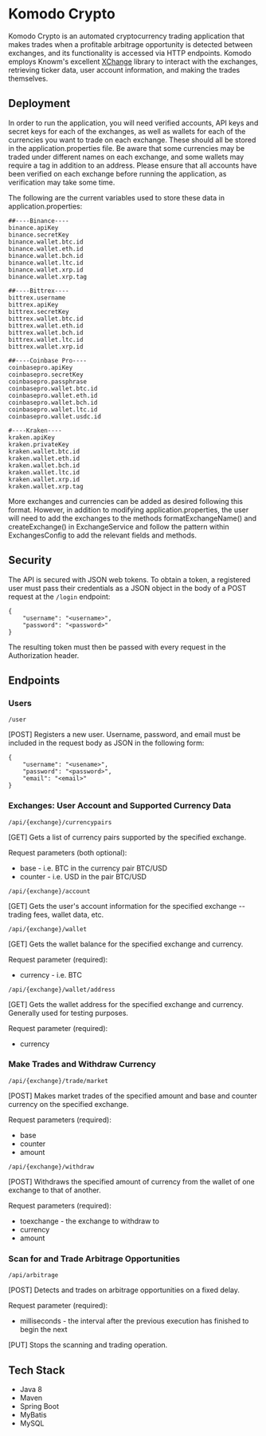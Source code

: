 # Komodo Crypto

Komodo Crypto is an automated cryptocurrency trading application that makes trades when a profitable arbitrage opportunity is detected between exchanges, and its functionality is accessed via HTTP endpoints. Komodo employs Knowm's excellent [XChange](https://github.com/knowm/XChange) library to interact with the exchanges, retrieving ticker data, user account information, and making the trades themselves.
  
## Deployment

In order to run the application, you will need verified accounts, API keys and secret keys for each of the exchanges, as well as wallets for each of the currencies you want to trade on each exchange. These should all be stored in the application.properties file. Be aware that some currencies may be traded under different names on each exchange, and some wallets may require a tag in addition to an address. Please ensure that all accounts have been verified on each exchange before running the application, as verification may take some time.

The following are the current variables used to store these data in application.properties:

```
##----Binance----
binance.apiKey
binance.secretKey
binance.wallet.btc.id
binance.wallet.eth.id
binance.wallet.bch.id
binance.wallet.ltc.id
binance.wallet.xrp.id
binance.wallet.xrp.tag

##----Bittrex----
bittrex.username
bittrex.apiKey
bittrex.secretKey
bittrex.wallet.btc.id
bittrex.wallet.eth.id
bittrex.wallet.bch.id
bittrex.wallet.ltc.id
bittrex.wallet.xrp.id

##----Coinbase Pro----
coinbasepro.apiKey
coinbasepro.secretKey
coinbasepro.passphrase
coinbasepro.wallet.btc.id
coinbasepro.wallet.eth.id
coinbasepro.wallet.bch.id
coinbasepro.wallet.ltc.id
coinbasepro.wallet.usdc.id

#----Kraken----
kraken.apiKey
kraken.privateKey
kraken.wallet.btc.id
kraken.wallet.eth.id
kraken.wallet.bch.id
kraken.wallet.ltc.id
kraken.wallet.xrp.id
kraken.wallet.xrp.tag
```

More exchanges and currencies can be added as desired following this format. However, in addition to modifying application.properties, the user will need to add the exchanges to the methods formatExchangeName() and createExchange() in ExchangeService and follow the pattern within ExchangesConfig to add the relevant fields and methods.

## Security

The API is secured with JSON web tokens. To obtain a token, a registered user must pass their credentials as a JSON object in the body of a POST request at the `/login` endpoint:
```
{
	"username": "<username>",
	"password": "<password>"
}
```
The resulting token must then be passed with every request in the Authorization header.

## Endpoints

### Users

```
/user
```
[POST] Registers a new user. Username, password, and email must be included in the request body as JSON in the following form:
```
{
	"username": "<usename>",
	"password": "<password>",
	"email": "<email>"
}
```

### Exchanges: User Account and Supported Currency Data

```
/api/{exchange}/currencypairs
```
[GET] Gets a list of currency pairs supported by the specified exchange.

Request parameters (both optional):
* base - i.e. BTC in the currency pair BTC/USD
* counter - i.e. USD in the pair BTC/USD

```
/api/{exchange}/account
```
[GET] Gets the user's account information for the specified exchange -- trading fees, wallet data, etc.

```
/api/{exchange}/wallet
```
[GET] Gets the wallet balance for the specified exchange and currency.

Request parameter (required):
* currency - i.e. BTC

```
/api/{exchange}/wallet/address
```
[GET] Gets the wallet address for the specified exchange and currency. Generally used for testing purposes.

Request parameter (required):
* currency

### Make Trades and Withdraw Currency

```
/api/{exchange}/trade/market
```
[POST] Makes market trades of the specified amount and base and counter currency on the specified exchange.

Request parameters (required):
* base
* counter
* amount

```
/api/{exchange}/withdraw
```
[POST] Withdraws the specified amount of currency from the wallet of one exchange to that of another.

Request parameters (required):
* toexchange - the exchange to withdraw to
* currency
* amount

### Scan for and Trade Arbitrage Opportunities

```
/api/arbitrage
```
[POST] Detects and trades on arbitrage opportunities on a fixed delay.

Request parameter (required):
* milliseconds - the interval after the previous execution has finished to begin the next

[PUT] Stops the scanning and trading operation.

## Tech Stack
* Java 8
* Maven
* Spring Boot
* MyBatis
* MySQL
